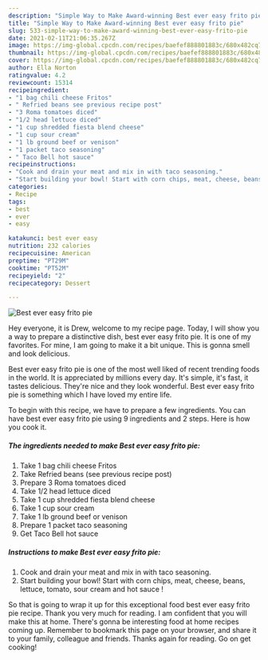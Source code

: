 ```yaml
---
description: "Simple Way to Make Award-winning Best ever easy frito pie"
title: "Simple Way to Make Award-winning Best ever easy frito pie"
slug: 533-simple-way-to-make-award-winning-best-ever-easy-frito-pie
date: 2021-02-11T21:06:35.267Z
image: https://img-global.cpcdn.com/recipes/baefef888801883c/680x482cq70/best-ever-easy-frito-pie-recipe-main-photo.jpg
thumbnail: https://img-global.cpcdn.com/recipes/baefef888801883c/680x482cq70/best-ever-easy-frito-pie-recipe-main-photo.jpg
cover: https://img-global.cpcdn.com/recipes/baefef888801883c/680x482cq70/best-ever-easy-frito-pie-recipe-main-photo.jpg
author: Ella Norton
ratingvalue: 4.2
reviewcount: 15314
recipeingredient:
- "1 bag chili cheese Fritos"
- " Refried beans see previous recipe post"
- "3 Roma tomatoes diced"
- "1/2 head lettuce diced"
- "1 cup shredded fiesta blend cheese"
- "1 cup sour cream"
- "1 lb ground beef or venison"
- "1 packet taco seasoning"
- " Taco Bell hot sauce"
recipeinstructions:
- "Cook and drain your meat and mix in with taco seasoning."
- "Start building your bowl! Start with corn chips, meat, cheese, beans, lettuce, tomato, sour cream and hot sauce !"
categories:
- Recipe
tags:
- best
- ever
- easy

katakunci: best ever easy 
nutrition: 232 calories
recipecuisine: American
preptime: "PT29M"
cooktime: "PT52M"
recipeyield: "2"
recipecategory: Dessert

---
```



![Best ever easy frito pie](https://img-global.cpcdn.com/recipes/baefef888801883c/680x482cq70/best-ever-easy-frito-pie-recipe-main-photo.jpg)

Hey everyone, it is Drew, welcome to my recipe page. Today, I will show you a way to prepare a distinctive dish, best ever easy frito pie. It is one of my favorites. For mine, I am going to make it a bit unique. This is gonna smell and look delicious.



Best ever easy frito pie is one of the most well liked of recent trending foods in the world. It is appreciated by millions every day. It's simple, it's fast, it tastes delicious. They're nice and they look wonderful. Best ever easy frito pie is something which I have loved my entire life.


To begin with this recipe, we have to prepare a few ingredients. You can have best ever easy frito pie using 9 ingredients and 2 steps. Here is how you cook it.

<!--inarticleads1-->

##### The ingredients needed to make Best ever easy frito pie:

1. Take 1 bag chili cheese Fritos
1. Take  Refried beans (see previous recipe post)
1. Prepare 3 Roma tomatoes diced
1. Take 1/2 head lettuce diced
1. Take 1 cup shredded fiesta blend cheese
1. Take 1 cup sour cream
1. Take 1 lb ground beef or venison
1. Prepare 1 packet taco seasoning
1. Get  Taco Bell hot sauce




<!--inarticleads2-->

##### Instructions to make Best ever easy frito pie:

1. Cook and drain your meat and mix in with taco seasoning.
1. Start building your bowl! Start with corn chips, meat, cheese, beans, lettuce, tomato, sour cream and hot sauce !




So that is going to wrap it up for this exceptional food best ever easy frito pie recipe. Thank you very much for reading. I am confident that you will make this at home. There's gonna be interesting food at home recipes coming up. Remember to bookmark this page on your browser, and share it to your family, colleague and friends. Thanks again for reading. Go on get cooking!
